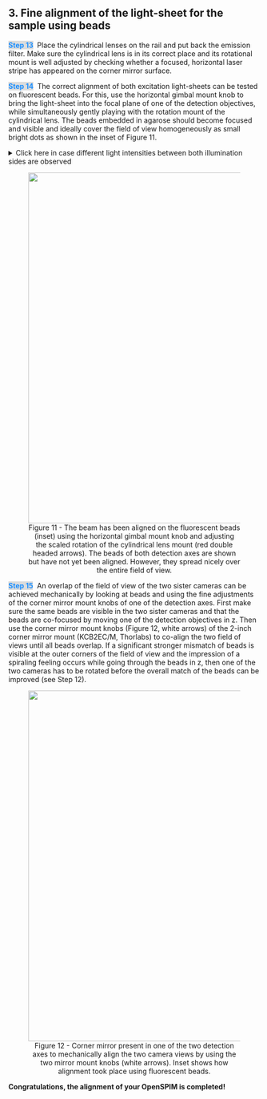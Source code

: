 ## 3. Fine alignment of the light-sheet for the sample using beads
<span style="color:#1E90FF; background-color:#DCDCDC; font-weight:bold">Step 13</span>&nbsp;
Place the cylindrical lenses on the rail and put back the emission filter. Make sure the cylindrical lens is in its correct place and its rotational mount is well adjusted by checking whether a focused, horizontal laser stripe has appeared on the corner mirror surface.

<span style="color:#1E90FF; background-color:#DCDCDC; font-weight:bold">Step 14</span>&nbsp;
The correct alignment of both excitation light-sheets can be tested on fluorescent beads. For this, use the horizontal gimbal mount knob to bring the light-sheet into the focal plane of one of the detection objectives, while simultaneously gently playing with the rotation mount of the cylindrical lens. The beads embedded in agarose should become focused and visible and ideally cover the field of view homogeneously as small bright dots as shown in the inset of Figure 11.

<details><summary>Click here in case different light intensities between both illumination sides are observed</summary>
<p>
Different light intensities of the beads between the left and right illumination axes, may indicate slight beam alignment differences. This issue can be corrected by looking at the beads. In the illumination axis, where a lower intensity of beads is observed, the height of the beam can carefully be adjusted by using the two reflecting mirrors positioned prior to the rail carrying the first telescopic system. By making slight adjustments with a 5/64" hex key adjuster, intensities should increase and decrease. Aim to maximize light intensity on both illumination axes.
</p>
</details>

<figure align="center">
  <a href="https://openspim.org/images/alignment/Alignment_Figure11.png" target="_blank"><img width="700" src="https://openspim.org/images/alignment/Alignment_Figure11.png"></a>
<figcaption> Figure 11 - The beam has been aligned on the fluorescent beads (inset) using the horizontal gimbal mount knob and adjusting the scaled rotation of the cylindrical lens mount (red double headed arrows). The beads of both detection axes are shown but have not yet been aligned. However, they spread nicely over the entire field of view. 
</figcaption>
</figure> 

<span style="color:#1E90FF; background-color:#DCDCDC; font-weight:bold">Step 15</span>&nbsp;
An overlap of the field of view of the two sister cameras can be achieved mechanically by looking at beads and using the fine adjustments of the corner mirror mount knobs of one of the detection axes.
First make sure the same beads are visible in the two sister cameras and that the beads are co-focused by moving one of the detection objectives in z. Then use the corner mirror mount knobs (Figure 12, white arrows) of the 2-inch corner mirror mount (KCB2EC/M, Thorlabs) to co-align the two field of views until all beads overlap. If a significant stronger mismatch of beads is visible at the outer corners of the field of view and the impression of a spiraling feeling occurs while going through the beads in z, then one of the two cameras has to be rotated before the overall match of the beads can be improved (see Step 12).

<figure align="center">
  <a href="https://openspim.org/images/alignment/Alignment_Figure12.png" target="_blank"><img width="700" src="https://openspim.org/images/alignment/Alignment_Figure12.png"></a>
<figcaption> Figure 12 - Corner mirror present in one of the two detection axes to mechanically align the two camera views by using the two mirror mount knobs (white arrows). Inset shows how alignment took place using fluorescent beads.
</figcaption>
</figure> 

**Congratulations, the alignment of your OpenSPIM is completed!**